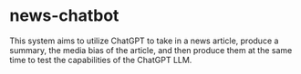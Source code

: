 # news-chatbot

This system aims to utilize ChatGPT to take in a news article, produce a summary, the media bias of the article, and then produce them at the same time to test the capabilities of the ChatGPT LLM.

